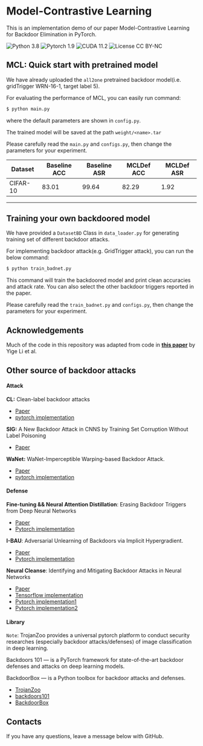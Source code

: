 # Model-Contrastive Learning

This is an implementation demo of our paper Model-Contrastive Learning for Backdoor Elimination in PyTorch.

![Python 3.8](https://img.shields.io/badge/python-3.8-DodgerBlue.svg?style=plastic)
![Pytorch 1.9](https://img.shields.io/badge/pytorch-1.9-DodgerBlue.svg?style=plastic)
![CUDA 11.2](https://img.shields.io/badge/cuda-11.2-DodgerBlue.svg?style=plastic)
![License CC BY-NC](https://img.shields.io/badge/license-CC_BY--NC-DodgerBlue.svg?style=plastic)

## MCL: Quick start with pretrained model
We have already uploaded the `all2one` pretrained backdoor model(i.e. gridTrigger WRN-16-1, target label 5).

For evaluating the performance of  MCL, you can easily run command:

```bash
$ python main.py 
```
where the default parameters are shown in `config.py`.

The trained model will be saved at the path `weight/<name>.tar`

Please carefully read the `main.py` and `configs.py`, then change the parameters for your experiment.


| Dataset  | Baseline ACC | Baseline ASR | MCLDef ACC | MCLDef ASR |
| -------- | ------------ | ------------ | ------- | ------- |
| CIFAR-10 | 83.01        | 99.64        | 82.29   | 1.92    |

---

## Training your own backdoored model
We have provided a `DatasetBD` Class in `data_loader.py` for generating training set of different backdoor attacks. 

For implementing backdoor attack(e.g. GridTrigger attack), you can run the below command:

```bash
$ python train_badnet.py
```
This command will train the backdoored model and print clean accuracies and attack rate. You can also select the other backdoor triggers reported in the paper. 

Please carefully read the `train_badnet.py` and `configs.py`, then change the parameters for your experiment.  

## Acknowledgements
Much of the code in this repository was adapted from code in **[this paper](https://github.com/bboylyg/NAD)** by Yige Li et al.

## Other source of backdoor attacks
#### Attack

**CL:** Clean-label backdoor attacks

- [Paper](https://people.csail.mit.edu/madry/lab/cleanlabel.pdf)
- [pytorch implementation](https://github.com/hkunzhe/label_consistent_attacks_pytorch)

**SIG:** A New Backdoor Attack in CNNS by Training Set Corruption Without Label Poisoning

- [Paper](https://ieeexplore.ieee.org/document/8802997/footnotes)

**WaNet:** WaNet-Imperceptible Warping-based Backdoor Attack.

- [Paper](https://openreview.net/pdf?id=eEn8KTtJOx)
- [pytorch implementation](https://github.com/VinAIResearch/Warping-based_Backdoor_Attack-release)

#### Defense


**Fine-tuning && Neural Attention Distillation**: Erasing Backdoor Triggers from Deep Neural Networks

- [Paper](https://openreview.net/pdf?id=9l0K4OM-oXE)
- [Pytorch implementation](https://github.com/bboylyg/NAD)

**I-BAU**: Adversarial Unlearning of Backdoors via Implicit Hypergradient.

- [Paper](https://arxiv.org/pdf/2110.03735.pdf)
- [Pytorch implementation](https://github.com/YiZeng623/I-BAU)

**Neural Cleanse**: Identifying and Mitigating Backdoor Attacks in Neural Networks

- [Paper](https://people.cs.uchicago.edu/~ravenben/publications/pdf/backdoor-sp19.pdf)
- [Tensorflow implementation](https://github.com/Abhishikta-codes/neural_cleanse)
- [Pytorch implementation1](https://github.com/lijiachun123/TrojAi)
- [Pytorch implementation2](https://github.com/VinAIResearch/input-aware-backdoor-attack-release/tree/master/defenses)

#### Library

`Note`: TrojanZoo provides a universal pytorch platform to conduct security researches (especially backdoor attacks/defenses) of image classification in deep learning.

Backdoors 101 — is a PyTorch framework for state-of-the-art backdoor defenses and attacks on deep learning models. 

BackdoorBox — is a Python toolbox for backdoor attacks and defenses.

- [TrojanZoo](https://github.com/ain-soph/trojanzoo)
- [backdoors101](https://github.com/ebagdasa/backdoors101)
- [BackdoorBox](https://github.com/THUYimingLi/BackdoorBox)


## Contacts

If you have any questions, leave a message below with GitHub.

